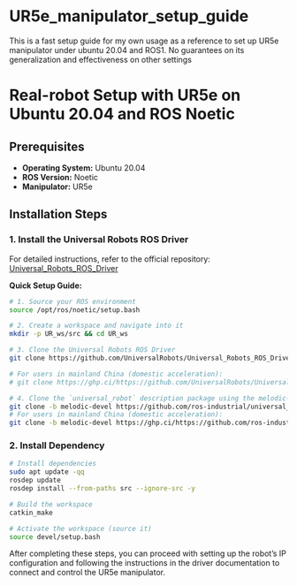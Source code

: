 # UR5e_manipulator_setup_guide
This is a fast setup guide for my own usage as a reference to set up UR5e manipulator under ubuntu 20.04 and ROS1. No guarantees on its generalization and effectiveness on other settings
# Real-robot Setup with UR5e on Ubuntu 20.04 and ROS Noetic

## Prerequisites

- **Operating System:** Ubuntu 20.04
- **ROS Version:** Noetic
- **Manipulator:** UR5e

## Installation Steps

### 1. Install the Universal Robots ROS Driver

For detailed instructions, refer to the official repository:  
[Universal_Robots_ROS_Driver](https://github.com/UniversalRobots/Universal_Robots_ROS_Driver)

**Quick Setup Guide:**

```bash
# 1. Source your ROS environment
source /opt/ros/noetic/setup.bash

# 2. Create a workspace and navigate into it
mkdir -p UR_ws/src && cd UR_ws

# 3. Clone the Universal Robots ROS Driver
git clone https://github.com/UniversalRobots/Universal_Robots_ROS_Driver.git src/Universal_Robots_ROS_Driver

# For users in mainland China (domestic acceleration):
# git clone https://ghp.ci/https://github.com/UniversalRobots/Universal_Robots_ROS_Driver.git src/Universal_Robots_ROS_Driver

# 4. Clone the `universal_robot` description package using the melodic-devel branch
git clone -b melodic-devel https://github.com/ros-industrial/universal_robot.git src/universal_robot
# For users in mainland China (domestic acceleration):
git clone -b melodic-devel https://ghp.ci/https://github.com/ros-industrial/universal_robot.git src/universal_robot
```
### 2. Install Dependency
```bash
# Install dependencies
sudo apt update -qq
rosdep update
rosdep install --from-paths src --ignore-src -y

# Build the workspace
catkin_make

# Activate the workspace (source it)
source devel/setup.bash
```
After completing these steps, you can proceed with setting up the robot’s IP configuration and following the instructions in the driver documentation to connect and control the UR5e manipulator.

